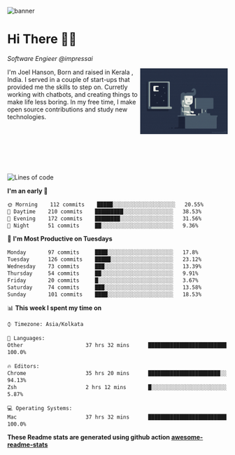 ![banner](https://images.unsplash.com/photo-1464822759023-fed622ff2c3b?ixlib=rb-1.2.1&ixid=eyJhcHBfaWQiOjEyMDd9&auto=format&fit=crop&w=2250&h=500&q=80)

# Hi There 👋🏼

<em>Software Engieer @impressai</em>

<img align='right' src="https://raw.githubusercontent.com/Joel-hanson/Joel-hanson/master/e426702edf874b181aced1e2fa5c6cde.gif" width="200">
I'm Joel Hanson, Born and raised in Kerala , India. I served in a couple of start-ups that provided me the skills to step on. Curretly working with chatbots, and creating things to make life less boring. In my free time, I make open source contributions and study new technologies.

<br></br>
<br></br>
# 


<!--START_SECTION:waka-->
![Lines of code](https://img.shields.io/badge/From%20Hello%20World%20I've%20written-15117639%20Lines%20of%20code-blue)

**I'm an early 🐤** 

```text
🌞 Morning    112 commits    █████░░░░░░░░░░░░░░░░░░░░   20.55% 
🌆 Daytime    210 commits    █████████░░░░░░░░░░░░░░░░   38.53% 
🌃 Evening    172 commits    ████████░░░░░░░░░░░░░░░░░   31.56% 
🌙 Night      51 commits     ██░░░░░░░░░░░░░░░░░░░░░░░   9.36%

```
📅 **I'm Most Productive on Tuesdays** 

```text
Monday       97 commits     ████░░░░░░░░░░░░░░░░░░░░░   17.8% 
Tuesday      126 commits    █████░░░░░░░░░░░░░░░░░░░░   23.12% 
Wednesday    73 commits     ███░░░░░░░░░░░░░░░░░░░░░░   13.39% 
Thursday     54 commits     ██░░░░░░░░░░░░░░░░░░░░░░░   9.91% 
Friday       20 commits     █░░░░░░░░░░░░░░░░░░░░░░░░   3.67% 
Saturday     74 commits     ███░░░░░░░░░░░░░░░░░░░░░░   13.58% 
Sunday       101 commits    ████░░░░░░░░░░░░░░░░░░░░░   18.53%

```


📊 **This week I spent my time on** 

```text
⌚︎ Timezone: Asia/Kolkata

💬 Languages: 
Other                    37 hrs 32 mins      █████████████████████████   100.0%

🔥 Editors: 
Chrome                   35 hrs 20 mins      ███████████████████████░░   94.13% 
Zsh                      2 hrs 12 mins       █░░░░░░░░░░░░░░░░░░░░░░░░   5.87%

💻 Operating Systems: 
Mac                      37 hrs 32 mins      █████████████████████████   100.0%

```


<!--END_SECTION:waka-->

**These Readme stats are generated using github action [awesome-readme-stats](https://github.com/anmol098/waka-readme-stats)**
